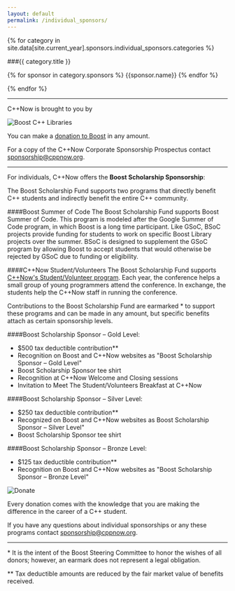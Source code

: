 ```yaml
---
layout: default
permalink: /individual_sponsors/
---
```


{% for category in site.data[site.current_year].sponsors.individual_sponsors.categories %}

###{{ category.title }}
    
{% for sponsor in category.sponsors %}
{{sponsor.name}}
{% endfor %}

{% endfor %}
    

***


C++Now is brought to you by

![Boost C++ Libraries]({{site.baseurl}}/images/boost.png)


You can make a [donation to Boost](http://www.boost.org/donate/) in any amount.


For a copy of the C++Now Corporate Sponsorship Prospectus contact [sponsorship@cppnow.org](mailto:sponsorship@cppnow.org?Subject=C++Now%20Sponsorship).


***


For individuals, C++Now offers the **Boost Scholarship Sponsorship**:


The Boost Scholarship Fund supports two programs that directly benefit C++ students and indirectly benefit the entire C++ community.

####Boost Summer of Code
The Boost Scholarship Fund supports Boost Summer of Code. This program is modeled after the Google Summer of Code program, in which Boost is a long time participant. Like GSoC, BSoC projects provide funding for students to work on specific Boost Library projects over the summer. BSoC is designed to supplement the GSoC program by allowing Boost to accept students that would otherwise be rejected by GSoC due to funding or eligibility.

####C++Now Student/Volunteers
The Boost Scholarship Fund supports [C++Now's Student/Volunteer program]({{site.baseurl}}/student_volunteer_program/). Each year, the conference helps a small group of young programmers attend the conference. In exchange, the students help the C++Now staff in running the conference.

Contributions to the Boost Scholarship Fund are earmarked \* to support these programs and can be made in any amount, but specific benefits attach as certain sponsorship levels.

####Boost Scholarship Sponsor – Gold Level:
* $500 tax deductible contribution**
* Recognition on Boost and C++Now websites as "Boost Scholarship Sponsor – Gold Level"
* Boost Scholarship Sponsor tee shirt 
* Recognition at C++Now Welcome and Closing sessions 
* Invitation to Meet The Student/Volunteers Breakfast at C++Now

####Boost Scholarship Sponsor – Silver Level:
* $250 tax deductible contribution**
* Recognized on Boost and C++Now websites as Boost Scholarship Sponsor – Silver Level" 
* Boost Scholarship Sponsor tee shirt

####Boost Scholarship Sponsor – Bronze Level:
* $125 tax deductible contribution**
* Recognition on Boost and C++Now websites as "Boost Scholarship Sponsor – Bronze Level"


![Donate](https://www.paypalobjects.com/en_US/i/btn/btn_donateCC_LG.gif)


Every donation comes with the knowledge that you are making the difference in the career of a C++ student.

If you have any questions about individual sponsorships or any these programs contact [sponsorship@cppnow.org](mailto:sponsorship@cppnow.org?Subject=C++Now%20Sponsorship).


***


\* It is the intent of the Boost Steering Committee to honor the wishes of all donors; however, an earmark does not represent a legal obligation.

\** Tax deductible amounts are reduced by the fair market value of benefits received.
